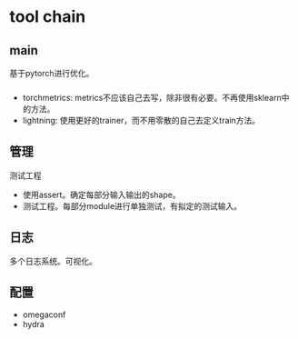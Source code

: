 # tool chain


## main
基于pytorch进行优化。
### 
- torchmetrics: metrics不应该自己去写，除非很有必要。不再使用sklearn中的方法。
- lightning: 使用更好的trainer，而不用零散的自己去定义train方法。


## 管理
测试工程
- 使用assert。确定每部分输入输出的shape。
- 测试工程。每部分module进行单独测试，有拟定的测试输入。


## 日志
多个日志系统。可视化。


## 配置
- omegaconf
- hydra


